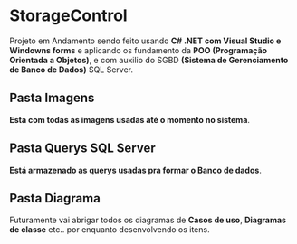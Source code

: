 # StorageControl
Projeto em Andamento sendo feito usando **C# .NET com Visual Studio e Windowns forms** e aplicando os fundamento da **POO (Programação Orientada a Objetos)**, e com auxilio do SGBD **(Sistema de Gerenciamento de Banco de Dados)** SQL Server.

## Pasta Imagens
**Esta com todas as imagens usadas até o momento no sistema**.

## Pasta Querys SQL Server
**Está armazenado as querys usadas pra formar o Banco de dados**.

## Pasta Diagrama
Futuramente vai abrigar todos os diagramas de **Casos de uso**, **Diagramas de classe** etc.. por enquanto desenvolvendo os itens.
